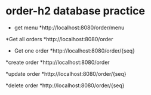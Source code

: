 # order-h2 database practice

* get menu
 *http://localhost:8080/order/menu
 
*Get all orders
 *http://localhost:8080/order
 
* Get one order
 *http://localhost:8080/order/{seq}
 
*create order
 *http://localhost:8080/order
 
*update order
 *http://localhost:8080/order/{seq}
 
*delete order
 *http://localhost:8080/order/{seq}
 




